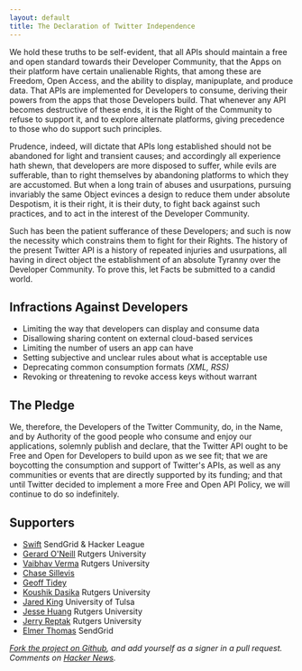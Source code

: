 ```yaml
---
layout: default
title: The Declaration of Twitter Independence
---
```


We hold these truths to be self-evident, that all APIs should maintain a free and open standard towards their Developer Community, that the Apps on their platform have certain unalienable Rights, that among these are Freedom, Open Access, and the ability to display, manipuplate, and produce data.  That APIs are implemented for Developers to consume, deriving their powers from the apps that those Developers build.  That whenever any API becomes destructive of these ends, it is the Right of the Community to refuse to support it, and to explore alternate platforms, giving precedence to those who do support such principles.

Prudence, indeed, will dictate that APIs long established should not be abandoned for light and transient causes; and accordingly all experience hath shewn, that developers are more disposed to suffer, while evils are sufferable, than to right themselves by abandoning platforms to which they are accustomed. But when a long train of abuses and usurpations, pursuing invariably the same Object evinces a design to reduce them under absolute Despotism, it is their right, it is their duty, to fight back against such practices, and to act in the interest of the Developer Community. 

Such has been the patient sufferance of these Developers; and such is now the necessity which constrains them to fight for their Rights. The history of the present Twitter API is a history of repeated injuries and usurpations, all having in direct object the establishment of an absolute Tyranny over the Developer Community. To prove this, let Facts be submitted to a candid world.

## Infractions Against Developers

 - Limiting the way that developers can display and consume data
 - Disallowing sharing content on external cloud-based services
 - Limiting the number of users an app can have
 - Setting subjective and unclear rules about what is acceptable use
 - Deprecating common consumption formats *(XML, RSS)*
 - Revoking or threatening to revoke access keys without warrant

## The Pledge

We, therefore, the Developers of the Twitter Community, do, in the Name, and by Authority of the good people who consume and enjoy our applications, solemnly publish and declare, that the Twitter API ought to be Free and Open for Developers to build upon as we see fit; that we are boycotting the consumption and support of Twitter's APIs, as well as any communities or events that are directly supported by its funding; and that until Twitter decided to implement a more Free and Open API Policy, we will continue to do so indefinitely.

## Supporters

* [Swift](http://theycallmeswift.com/) SendGrid & Hacker League
* [Gerard O'Neill](http://goneill.net/) Rutgers University
* [Vaibhav Verma](http://vverma.net/) Rutgers University
* [Chase Sillevis](https://chase.sillevis.net/)
* [Geoff Tidey](http://tidey.net)
* [Koushik Dasika](http://koushikdasika.com/) Rutgers University
* [Jared King](http://jaredtking.com/) University of Tulsa
* [Jesse Huang](http://ruslug.rutgers.edu/~jeshuang/) Rutgers University
* [Jerry Reptak](http://jreptak.com) Rutgers University
* [Elmer Thomas](http://www.thinkingserious.com) SendGrid

*[Fork the project on Github](https://github.com/theycallmeswift/declaration-of-twitter-independence), and add yourself as a signer in a pull request.  Comments on [Hacker News](http://news.ycombinator.org/item?id=4554327).*
